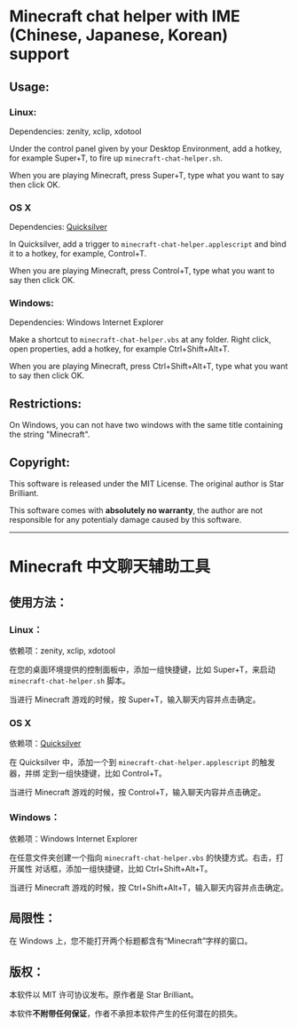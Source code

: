 Minecraft chat helper with IME (Chinese, Japanese, Korean) support
==================================================================

## Usage:

### Linux:

Dependencies: zenity, xclip, xdotool

Under the control panel given by your Desktop Environment, add a hotkey, for
example Super+T, to fire up `minecraft-chat-helper.sh`.

When you are playing Minecraft, press Super+T, type what you want to say then
click OK.

### OS X

Dependencies: [Quicksilver](http://qsapp.com/)

In Quicksilver, add a trigger to `minecraft-chat-helper.applescript` and bind
it to a hotkey, for example, Control+T.

When you are playing Minecraft, press Control+T, type what you want to say
then click OK.

### Windows:

Dependencies: Windows Internet Explorer

Make a shortcut to `minecraft-chat-helper.vbs` at any folder. Right click, open
properties, add a hotkey, for example Ctrl+Shift+Alt+T.

When you are playing Minecraft, press Ctrl+Shift+Alt+T, type what you want to
say then click OK.

## Restrictions:

On Windows, you can not have two windows with the same title containing the
string "Minecraft".

## Copyright:

This software is released under the MIT License. The original author is Star
Brilliant.

This software comes with **absolutely no warranty**, the author are not
responsible for any potentialy damage caused by this software.

------------------------------------------------------------------------------

Minecraft 中文聊天辅助工具
==========================

## 使用方法：

### Linux：

依赖项：zenity, xclip, xdotool

在您的桌面环境提供的控制面板中，添加一组快捷键，比如 Super+T，来启动
`minecraft-chat-helper.sh` 脚本。

当进行 Minecraft 游戏的时候，按 Super+T，输入聊天内容并点击确定。

### OS X

依赖项：[Quicksilver](http://qsapp.com/)

在 Quicksilver 中，添加一个到 `minecraft-chat-helper.applescript` 的触发器，并绑
定到一组快捷键，比如 Control+T。

当进行 Minecraft 游戏的时候，按 Control+T，输入聊天内容并点击确定。

### Windows：

依赖项：Windows Internet Explorer

在任意文件夹创建一个指向 `minecraft-chat-helper.vbs` 的快捷方式。右击，打开属性
对话框，添加一组快捷键，比如 Ctrl+Shift+Alt+T。

当进行 Minecraft 游戏的时候，按 Ctrl+Shift+Alt+T，输入聊天内容并点击确定。

## 局限性：

在 Windows 上，您不能打开两个标题都含有“Minecraft”字样的窗口。

## 版权：

本软件以 MIT 许可协议发布。原作者是 Star Brilliant。

本软件**不附带任何保证**，作者不承担本软件产生的任何潜在的损失。
